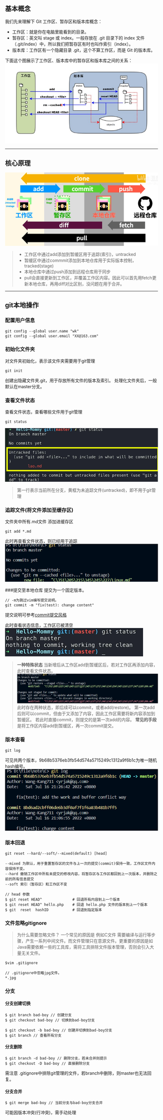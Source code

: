 ## 基本概念
我们先来理解下 Git 工作区、暂存区和版本库概念：

- 工作区：就是你在电脑里能看到的目录。
- 暂存区：英文叫 stage 或 index。一般存放在 .git 目录下的 index 文件（.git/index）中，所以我们把暂存区有时也叫作索引（index）。
- 版本库：工作区有一个隐藏目录 .git，这个不算工作区，而是 Git 的版本库。
  
下面这个图展示了工作区、版本库中的暂存区和版本库之间的关系：
![20220716202823](https://raw.githubusercontent.com/Wang-Kang711/Image/main/common/20220716202823.png)

---


## 核心原理
![20220716202048](https://raw.githubusercontent.com/Wang-Kang711/Image/main/common/20220716202048.png)

> - 工作区中通过add添加到暂缓区用于追踪(索引)，untracked
> - 暂缓区中通过commmit添加到本地仓库用于实际版本控制，tracked(stage)
> - 本地仓库中通过push添加到远程仓库用于同步
> - pull会直接更新到工作区，并覆盖工作区内容。因此可以首先用fetch更新本地仓库，再用diff对比区别，没问题在用于合并。

---


## git本地操作
### 配置用户信息
```git
git config --global user.name "wk"
git config --global user.email "XX@163.com"
```

### 初始化文件夹
对文件夹初始化，表示该文件夹需要用于git管理
```git
git init
```
创建出隐藏文件夹.git，用于存放所有文件的版本及索引。
处理化文件夹后，一般默认在master分支。

### 查看文件状态
查看文件状态，查看哪些文件用于git管理
```git
git status
```
![20220716205330](https://raw.githubusercontent.com/Wang-Kang711/Image/main/common/20220716205330.png)
> 第一行表示当前所在分支，黄框为未追踪文件(untracked)，即不用于git管理

### 追踪文件(将文件添加至缓存区)
文件夹中所有.md文件 添加进缓存区
```git
git add *.md
```
此时再查看文件状态，则已经用于追踪
![20220716210055](https://raw.githubusercontent.com/Wang-Kang711/Image/main/common/20220716210055.png)

###提交至本地仓库
提交为一个固定版本。
```git
// -m为跳过vim编写提交说明。
git commit -m "fix(test): change content"
```
提交说明可参考[commit提交风格](https://andyli.blog.csdn.net/article/details/86723431?spm=1001.2101.3001.6661.1&utm_medium=distribute.pc_relevant_t0.none-task-blog-2%7Edefault%7ECTRLIST%7Edefault-1-86723431-blog-122706900.pc_relevant_multi_platform_whitelistv1_exp2&depth_1-utm_source=distribute.pc_relevant_t0.none-task-blog-2%7Edefault%7ECTRLIST%7Edefault-1-86723431-blog-122706900.pc_relevant_multi_platform_whitelistv1_exp2&utm_relevant_index=1)

此时查看状态信息，工作区已被清空
![20220716211422](https://raw.githubusercontent.com/Wang-Kang711/Image/main/common/20220716211422.png)

> **一种特殊状态**
> 当新增后从工作区add到暂缓区后，若对工作区再添加内容，此时查看文件状态。
> ![20220716211916](https://raw.githubusercontent.com/Wang-Kang711/Image/main/common/20220716211916.png)
> 此时存在两种状态，即后续可以commit，或者add(restore)。
> 第一次add后则可以commit，但由于又添加了内容，因此工作区需要将新内容添加到暂缓区。
> 若此时直接commit，则提交的是第一次add的内容。
> **常见的手段**是将工作区内容add到暂缓区，再一次commit提交。

### 版本查看
```git
git log
```
可见共两个版本，9b68b5376eb3fb54d574a5715249c1312a9f6b1c为唯一随机hash编号。
![20220716212720](https://raw.githubusercontent.com/Wang-Kang711/Image/main/common/20220716212720.png)

### 版本回退
```git
git reset --hard/--soft/--mixed(default) [head]

--mixed 为默认，用于重置暂存区的文件与上一次的提交(commit)保持一致，工作区文件内容保持不变。
--hard 撤销工作区中所有未提交的修改内容，将暂存区与工作区都回到上一次版本，并删除之前的所有信息提交
--soft 索引（暂存区）和工作区不变

// head 参数
$ git reset HEAD^              # 回退所有内容到上一个版本  
$ git reset HEAD^ hello.php    # 回退 hello.php 文件的版本到上一个版本  
$ git  reset  hashID           # 回退到指定版本
```

### 文件忽略gitignore
> 为什么需要忽略文件？
> 一个常见的原因是 例如C文件 需要编译与运行等步骤，产生一系列中间文件。而文件管理只在意源文件。更重要的原因是如Java需要依赖一些的工具库，需将工具排除文件版本管理，否则会引入大量无关文件。
```shell
$vim .gitignore

// .gitignore中忽略jpg文件。
*.jpg
```

### **分支**
#### 分支创建切换
```git
$ git branch bad-boy // 创建分支
$ git checkout bad-boy // 切换到bad-boy分支

$ git checkout -b bad-boy // 创建并切换到bad-boy分支
$ git branch // 查看所有分支
```

#### 分支删除
```git
$ git branch -d bad-boy // 删除分支，若未合并则提示
$ git checkout -D bad-boy // 直接删除分支
```
需注意 .gitignore中排除git管理的文件，若branch中删除，则master也无法回复。

#### 分支合并
```git
$ git merge bad-boy // 当前分支与bad-boy分支合并
```
可能因版本冲突(行冲突)，需手动处理





